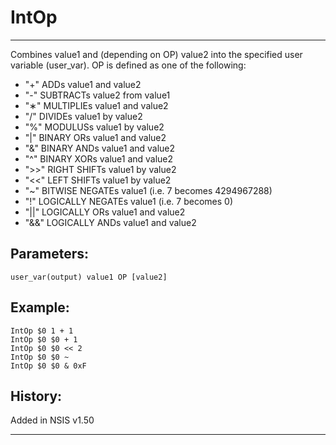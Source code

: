 # IntOp

---

Combines value1 and (depending on OP) value2 into the specified user variable (user_var). OP is defined as one of the following:

* "+" ADDs value1 and value2
* "-" SUBTRACTs value2 from value1
* "∗" MULTIPLIEs value1 and value2
* "/" DIVIDEs value1 by value2
* "%" MODULUSs value1 by value2
* "|" BINARY ORs value1 and value2
* "&" BINARY ANDs value1 and value2
* "^" BINARY XORs value1 and value2
* ">>" RIGHT SHIFTs value1 by value2
* "<<" LEFT SHIFTs value1 by value2
* "~" BITWISE NEGATEs value1 (i.e. 7 becomes 4294967288)
* "!" LOGICALLY NEGATEs value1 (i.e. 7 becomes 0)
* "||" LOGICALLY ORs value1 and value2
* "&&" LOGICALLY ANDs value1 and value2

## Parameters:

    user_var(output) value1 OP [value2]

## Example:

	IntOp $0 1 + 1
	IntOp $0 $0 + 1
	IntOp $0 $0 << 2
	IntOp $0 $0 ~
	IntOp $0 $0 & 0xF

## History:

Added in NSIS v1.50

---
